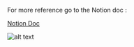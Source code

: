 For more reference go to the Notion doc : 

[Notion Doc](https://stirring-burrito-51e.notion.site/Bootsector-1c68c27f6ef280b48757d1541bfa63ac)


![alt text](https://www.canva.com/design/DAGjrpc6bLA/y14EAEQi3x45Bp4p1_0MzA/view?embed)
